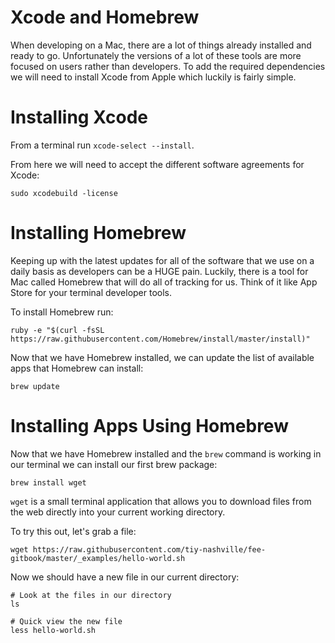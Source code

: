# Xcode and Homebrew

When developing on a Mac, there are a lot of things already installed and ready to go.
Unfortunately the versions of a lot of these tools are more focused on users rather than developers.
To add the required dependencies we will need to install Xcode from Apple which luckily is fairly simple.

# Installing Xcode

From a terminal run `xcode-select --install`.

From here we will need to accept the different software agreements for Xcode:

```
sudo xcodebuild -license
```

# Installing Homebrew

Keeping up with the latest updates for all of the software that we use on a daily basis as developers can be a HUGE pain.
Luckily, there is a tool for Mac called Homebrew that will do all of tracking for us.
Think of it like App Store for your terminal developer tools.

To install Homebrew run:
```
ruby -e "$(curl -fsSL https://raw.githubusercontent.com/Homebrew/install/master/install)"
```

Now that we have Homebrew installed, we can update the list of available apps that Homebrew can install:

```
brew update
```

# Installing Apps Using Homebrew

Now that we have Homebrew installed and the `brew` command is working in our terminal we can install our first brew package:

```
brew install wget
```

`wget` is a small terminal application that allows you to download files from the web directly into your current working directory.

To try this out, let's grab a file:

```
wget https://raw.githubusercontent.com/tiy-nashville/fee-gitbook/master/_examples/hello-world.sh
```

Now we should have a new file in our current directory:

```
# Look at the files in our directory
ls

# Quick view the new file
less hello-world.sh
```
